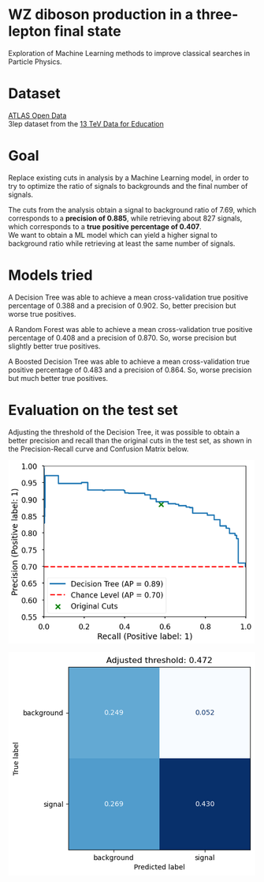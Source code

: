 # WZ diboson production in a three-lepton final state
Exploration of Machine Learning methods to improve classical searches in Particle Physics.

# Dataset
[ATLAS Open Data](https://opendata.atlas.cern/)  
3lep dataset from the [13 TeV Data for Education](https://opendata.atlas.cern/docs/documentation/overview_data/data_education_2020)

# Goal
Replace existing cuts in analysis by a Machine Learning model, in order to try to optimize the ratio of signals to backgrounds and the final number of signals.

The cuts from the analysis obtain a signal to background ratio of 7.69, which corresponds to a **precision of 0.885**, while retrieving about 827 signals, which corresponds to a **true positive percentage of 0.407**.  
We want to obtain a ML model which can yield a higher signal to background ratio while retrieving at least the same number of signals.

# Models tried

A Decision Tree was able to achieve a mean cross-validation true positive percentage of 0.388 and a precision of 0.902. So, better precision but worse true positives.

A Random Forest was able to achieve a mean cross-validation true positive percentage of 0.408 and a precision of 0.870. So, worse precision but slightly better true positives.

A Boosted Decision Tree was able to achieve a mean cross-validation true positive percentage of 0.483 and a precision of 0.864. So, worse precision but much better true positives.

# Evaluation on the test set

Adjusting the threshold of the Decision Tree, it was possible to obtain a better precision and recall than the original cuts in the test set, as shown in the Precision-Recall curve and Confusion Matrix below.

<img src="./figs/dt_prec_rec_curve.png" width=500 alt="Precision-Recall Curve">

![Confusion Matrix](./figs/dt_confusion_matrix.png)